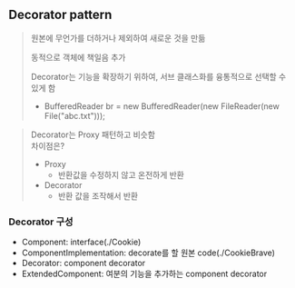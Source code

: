 ## Decorator pattern
> 원본에 무언가를 더하거나 제외하여 새로운 것을 만듦  
>
> 동적으로 객체에 책일음 추가  
>
> Decorator는 기능을 확장하기 위하여, 서브 클래스화를 융통적으로 선택할 수 있게 함
> + BufferedReader br = new BufferedReader(new FileReader(new File("abc.txt")));

> Decorator는 Proxy 패턴하고 비슷함  
> 차이점은?  
> + Proxy
>   + 반환값을 수정하지 않고 온전하게 반환
> + Decorator
>   + 반환 값을 조작해서 반환

### Decorator 구성
+ Component: interface(./Cookie)
+ ComponentImplementation: decorate를 할 원본 code(./CookieBrave)
+ Decorator: component decorator
+ ExtendedComponent: 여분의 기능을 추가하는 component decorator